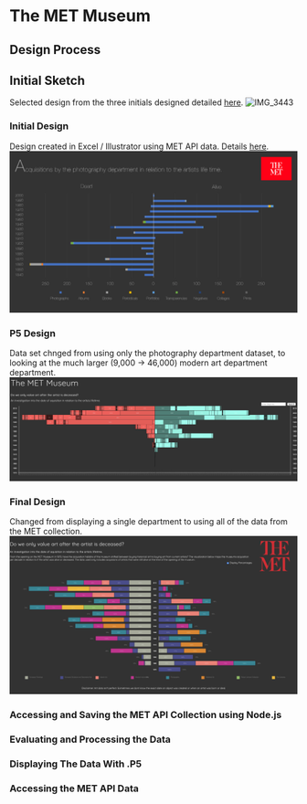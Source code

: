 # The MET Museum
## Design Process

## Initial Sketch

Selected design from the three initials designed detailed [here](https://github.com/neil-oliver/Major-Studio-1/tree/master/Initial%20Sketches).
![IMG_3443](https://user-images.githubusercontent.com/9771424/64180732-4c48bc80-ce33-11e9-8f05-feb2d41a5981.jpeg)

### Initial Design
Design created in Excel / Illustrator using MET API data. Details [here](https://github.com/neil-oliver/Major-Studio-1/tree/master/Initial%20Designs).
![](https://github.com/neil-oliver/Major-Studio-1/blob/master/Initial%20Designs/The%20MET%201.png)

### P5 Design
Data set chnged from using only the photography department dataset, to looking at the much larger (9,000 -> 46,000) modern art department department.
![](https://github.com/neil-oliver/Major-Studio-1/blob/master/Quantitative%20Design/Progress%20Images/Design%20Progress.png)

### Final Design
Changed from displaying a single department to using all of the data from the MET collection. 
![](https://github.com/neil-oliver/Major-Studio-1/blob/master/Quantitative%20Design/Progress%20Images/Current%20Design.png)

### Accessing and Saving the MET API Collection using Node.js

### Evaluating and Processing the Data

### Displaying The Data With .P5

### Accessing the MET API Data

